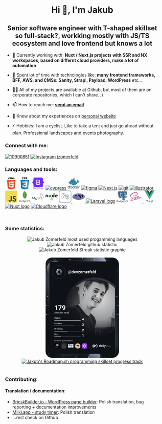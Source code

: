 <h1 align="center">Hi 👋, I'm Jakub</h1>
<h2 align="center">Senior software engineer with T-shaped skillset so  full-stack?, workking mostly with JS/TS ecosystem and love frontend but knows a lot</h2>

- 🔭 Currently working with: **Nuxt /  Next.js projects with SSR and NX workspaces, based on differnt cloud providers, make a lot of automation**

- 🌱 Spent lot of time with technologies like: **many frontend frameworks, BFF, AWS, and CMSs: Sanity, Strapi, Payload, WordPress** etc...

- 👨‍💻 All of my projects are available at Github, but most of them are on corporate repositories, which I can't share. ;)

- 📫 How to reach me: **[send an email](mailto:dev.zomerfeld@gmail.com)**

- 📄 Know about my experiences on <a href="https://jakubzomerfeld.pl" target="_blank">personal website</a>

- ⚡ Hobbies: I am a cyclist. Like to take a tent and just go ahead without plan. Professional landscapes and events photography.

<h3 align="left">Connect with me:</h3>
<p>
<a href="https://stackoverflow.com/users/10900851" target="blank"><img align="center" src="https://raw.githubusercontent.com/rahuldkjain/github-profile-readme-generator/master/src/images/icons/Social/stack-overflow.svg" alt="10900851" height="30" width="40" /></a> <a href="https://instagram.com/jzomerfeld" target="blank"><img align="center" src="https://raw.githubusercontent.com/rahuldkjain/github-profile-readme-generator/master/src/images/icons/Social/instagram.svg" alt="Instagram jzomerfeld" height="30" width="40" /></a>
</p>

<h3 align="left">Languages and tools:</h3>
<p align="left">
<a href="https://www.w3.org/html/" target="_blank"><img src="https://raw.githubusercontent.com/devicons/devicon/master/icons/html5/html5-original-wordmark.svg" alt="html5" width="40" height="40"/></a>
<a href="https://www.w3schools.com/css/" target="_blank"><img src="https://raw.githubusercontent.com/devicons/devicon/master/icons/css3/css3-original-wordmark.svg" alt="css3" width="40" height="40"/></a>	
<a href="https://getbootstrap.com" target="_blank"> <img src="https://raw.githubusercontent.com/devicons/devicon/master/icons/bootstrap/bootstrap-plain-wordmark.svg" alt="bootstrap" width="40" height="40"/></a>
<a href="https://www.cypress.io" target="_blank"><img src="https://raw.githubusercontent.com/simple-icons/simple-icons/6e46ec1fc23b60c8fd0d2f2ff46db82e16dbd75f/icons/cypress.svg" alt="cypress" width="40" height="40"/></a>
<a href="https://www.docker.com/" target="_blank">
<img src="https://raw.githubusercontent.com/devicons/devicon/master/icons/docker/docker-original-wordmark.svg" alt="docker" width="40" height="40"/></a>
<a href="https://www.figma.com/" target="_blank"><img src="https://www.vectorlogo.zone/logos/figma/figma-icon.svg" alt="figma" width="40" height="40"/></a>
<a href="https://nextjs.org" target="_blank"><img src="https://www.svgrepo.com/show/354113/nextjs-icon.svg" alt="Next.js" width="40" height="40"/></a>
<a href="https://git-scm.com/" target="_blank"><img src="https://www.vectorlogo.zone/logos/git-scm/git-scm-icon.svg" alt="git" width="40" height="40"/></a>
<a href="https://www.adobe.com/in/products/illustrator.html" target="_blank"><img src="https://www.vectorlogo.zone/logos/adobe_illustrator/adobe_illustrator-icon.svg" alt="illustrator" width="40" height="40"/> </a> <a href="https://developer.mozilla.org/en-US/docs/Web/JavaScript" target="_blank"><img src="https://raw.githubusercontent.com/devicons/devicon/master/icons/javascript/javascript-original.svg" alt="javascript" width="40" height="40"/></a>
<a href="https://www.mongodb.com/" target="_blank"><img src="https://raw.githubusercontent.com/devicons/devicon/master/icons/mongodb/mongodb-original-wordmark.svg" alt="mongodb" width="40" height="40"/></a>
<a href="https://www.mysql.com/" target="_blank"><img src="https://raw.githubusercontent.com/devicons/devicon/master/icons/mysql/mysql-original-wordmark.svg" alt="mysql" width="40" height="40"/></a>
<a href="https://nodejs.org" target="_blank"><img src="https://raw.githubusercontent.com/devicons/devicon/master/icons/nodejs/nodejs-original-wordmark.svg" alt="nodejs" width="40" height="40"/></a>
<a href="https://www.photoshop.com/en" target="_blank"><img src="https://raw.githubusercontent.com/devicons/devicon/master/icons/photoshop/photoshop-line.svg" alt="photoshop" width="40" height="40"/> 
</a> <a href="https://www.php.net" target="_blank"><img src="https://raw.githubusercontent.com/devicons/devicon/master/icons/php/php-original.svg" alt="php" width="40" height="40"/> </a>
<a href="https://laravel.com/" target="_blank"><img src="https://laravel.com/img/logomark.min.svg" alt="Laravel logo" width="40" height="40"/></a>
<a href="https://www.postgresql.org" target="_blank"><img src="https://raw.githubusercontent.com/devicons/devicon/master/icons/postgresql/postgresql-original-wordmark.svg" alt="postgresql" width="40" height="40"/></a>
<a href="https://sass-lang.com" target="_blank"> <img src="https://raw.githubusercontent.com/devicons/devicon/master/icons/sass/sass-original.svg" alt="sass" width="40" height="40"/> </a> <a href="https://vuejs.org/" target="_blank"> <img src="https://raw.githubusercontent.com/devicons/devicon/master/icons/vuejs/vuejs-original-wordmark.svg" alt="vuejs" width="40" height="40"/></a>
<a href="https://nuxtjs.org/" target="_blank"><img src="https://nuxt.com/assets/design-kit/logo-green-white.svg" alt="Nuxt logo" width="90" height="40"/></a>
<a href="https://cloudflare.com" target="_blank"><img src="https://www.vectorlogo.zone/logos/cloudflare/cloudflare-ar21.svg" alt="Cloudflare logo" width="80" height="40"/></a>
</p>

<br/>
<h3 align="left">Some statistics:</h3>
<div align="center">
  <img height="130px" src="https://github-readme-stats.vercel.app/api/top-langs?username=devzom&show_icons=true&locale=en&layout=compact&count_private=true"  alt="Jakub Zomerfeld most used progamming languages" />
  <img height="130px" src="https://github-readme-stats.vercel.app/api?username=devzom&show_icons=true&locale=en&count_private=true&show=reviews" alt="Jakub Zomerfeld github statistic" />
  <img height="130px" src="https://github-readme-streak-stats.herokuapp.com/?user=devzom" alt="Jakub Zomerfeld Streak statistic graphic" />
</div>
<br/>
<div align="center">
  <a href="https://app.daily.dev/DailyDevTips"><img src="https://github.com/devzom/devzom/blob/main/devcard.svg" width="240" alt="Jakub's DailyDevTips reading list statistic"/>
  <a href="https://roadmap.sh"><img src="https://roadmap.sh/card/wide/66ef054ce80161c4cbf2f1c6?variant=dark" alt="Jakub's Roadmap.sh programming skillset progress track"/></a>
</div>


<br/>
<h3 align="left">Contributing:</h3>
<h4 align="left">Translation / documentation:</h4>
<ul>
  <li><a href="https://bricksbuilder.io/" target="_blank">BricskBuilder.io - WordPress page builder</a><span>: Polish translation, bug reporting + documentation improvements</span></li>
  <li><a href="https://www.milki.app/" target="_blank">Milki.app - study timer</a><span>: Polish translation</span></li>
  <li>...rest check on Github</li>
</ul>
<br/>
